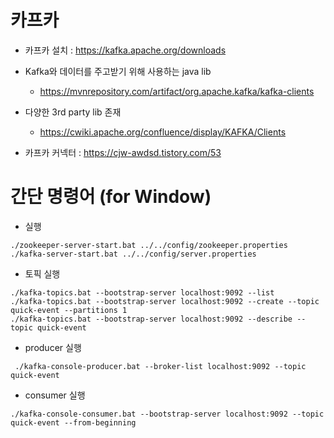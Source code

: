 # 카프카
- 카프카 설치 : https://kafka.apache.org/downloads
- Kafka와 데이터를 주고받기 위해 사용하는 java lib
    - https://mvnrepository.com/artifact/org.apache.kafka/kafka-clients
- 다양한 3rd party lib 존재
    - https://cwiki.apache.org/confluence/display/KAFKA/Clients

 - 카프카 커넥터 : https://cjw-awdsd.tistory.com/53
 
 
 # 간단 명령어 (for Window)

- 실행
```
./zookeeper-server-start.bat ../../config/zookeeper.properties
./kafka-server-start.bat ../../config/server.properties
```

- 토픽 실행
```
./kafka-topics.bat --bootstrap-server localhost:9092 --list
./kafka-topics.bat --bootstrap-server localhost:9092 --create --topic quick-event --partitions 1
./kafka-topics.bat --bootstrap-server localhost:9092 --describe --topic quick-event
```

- producer 실행
```
 ./kafka-console-producer.bat --broker-list localhost:9092 --topic quick-event
```
- consumer 실행
```
./kafka-console-consumer.bat --bootstrap-server localhost:9092 --topic quick-event --from-beginning
```
